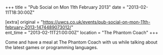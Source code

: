 +++
title = "Pub Social on Mon 11th February 2013"
date = "2013-02-11T18:30:00Z"

[extra]
original = "https://uwcs.co.uk/events/pub-social-on-mon-11th-february-2013-1474489073012/"    
ent_time = "2013-02-11T21:00:00Z"
location = "The Phantom Coach"
+++

Come and have a meal at The Phantom Coach with us while talking about the latest games or programming languages.

